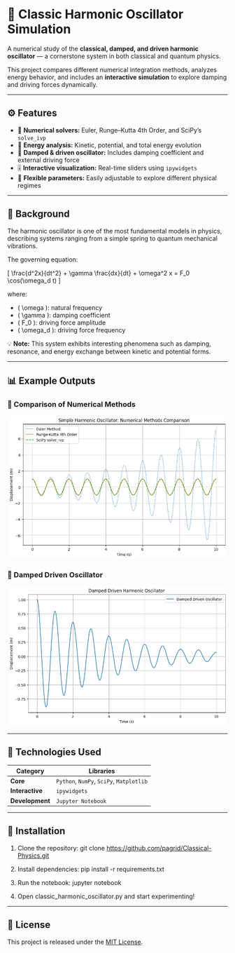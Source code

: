 # 🎵 Classic Harmonic Oscillator Simulation

A numerical study of the **classical, damped, and driven harmonic oscillator** — a cornerstone system in both classical and quantum physics.

This project compares different numerical integration methods, analyzes energy behavior, and includes an **interactive simulation** to explore damping and driving forces dynamically.

---

## ⚙️ Features

- 🧮 **Numerical solvers:** Euler, Runge–Kutta 4th Order, and SciPy’s `solve_ivp`  
- 🔋 **Energy analysis:** Kinetic, potential, and total energy evolution  
- 🌊 **Damped & driven oscillator:** Includes damping coefficient and external driving force  
- 🎚️ **Interactive visualization:** Real-time sliders using `ipywidgets`  
- 🔧 **Flexible parameters:** Easily adjustable to explore different physical regimes
---

## 🧠 Background

The harmonic oscillator is one of the most fundamental models in physics, describing systems ranging from a simple spring to quantum mechanical vibrations.

The governing equation: 

\[
\frac{d^2x}{dt^2} + \gamma \frac{dx}{dt} + \omega^2 x = F_0 \cos(\omega_d t)
\]

where:  
- \( \omega \): natural frequency  
- \( \gamma \): damping coefficient  
- \( F_0 \): driving force amplitude  
- \( \omega_d \): driving force frequency  

💡 **Note:** This system exhibits interesting phenomena such as damping, resonance, and energy exchange between kinetic and potential forms.

---

## 📊 Example Outputs

### 🔹 Comparison of Numerical Methods
![Comparison of Methods](methods_comparison.png)

### 🔹 Damped Driven Oscillator
![Damped Driven Oscillator](damped_driven_oscillator.png)


---

## 🧰 Technologies Used

| Category | Libraries |
|-----------|------------|
| **Core** | `Python`, `NumPy`, `SciPy`, `Matplotlib` |
| **Interactive** | `ipywidgets` |
| **Development** | `Jupyter Notebook` |

---

## 🚀 Installation

1. Clone the repository: git clone https://github.com/pagrid/Classical-Physics.git

2. Install dependencies: pip install -r requirements.txt
3. Run the notebook: jupyter notebook
4. Open classic_harmonic_oscillator.py and start experimenting!

---

## 📝 License
This project is released under the [MIT License](LICENSE).
